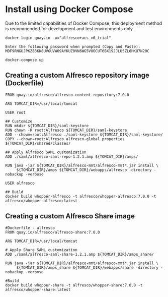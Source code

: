 
# Install using Docker Compose
Due to the limited capabilities of Docker Compose, this deployment method is recommended for development and test environments only.

```
docker login quay.io -u="alfresco+acs_v6_trial"

Enter the following password when prompted (Copy and Paste):
MDF9RNGUJPKZ83KK8UVGUVWO9AYKUZ0VN6WG5VOOCUT6BX19JJLU5ZL0HKU7N20C

docker-compose up
```

## Creating a custom Alfresco repository image (Dockerfile)

```
FROM quay.io/alfresco/alfresco-content-repository:7.0.0

ARG TOMCAT_DIR=/usr/local/tomcat

USER root

## Customize
RUN mkdir ${TOMCAT_DIR}/saml-keystore
RUN chown -R root:Alfresco ${TOMCAT_DIR}/saml-keystore
ADD --chown=root:Alfresco ./saml-keystore ${TOMCAT_DIR}/saml-keystore/
COPY --chown=root:Alfresco alfresco-global.properties ${TOMCAT_DIR}/shared/classes/

## Apply Alfresco SAML customization 
ADD ./saml/alfresco-saml-repo-1.2.1.amp ${TOMCAT_DIR}/amps/

RUN java -jar ${TOMCAT_DIR}/alfresco-mmt/alfresco-mmt*.jar install \
     ${TOMCAT_DIR}/amps ${TOMCAT_DIR}/webapps/alfresco -directory -nobackup -verbose

USER alfresco

## Build
docker build whopper-alfresco -t alfresco/whopper-alfresco:7.0.0 -t alfresco/whopper-alfresco:latest
```

## Creating a custom Alfresco Share image

```
#Dockerfile - alfresco
FROM quay.io/alfresco/alfresco-share:7.0.0

ARG TOMCAT_DIR=/usr/local/tomcat

# Apply Share SAML customization
ADD ./saml/alfresco-saml-share-1.2.1.amp ${TOMCAT_DIR}/amps_share/

RUN java -jar ${TOMCAT_DIR}/alfresco-mmt/alfresco-mmt*.jar install \
     ${TOMCAT_DIR}/amps_share ${TOMCAT_DIR}/webapps/share -directory -nobackup -verbose

#Build
docker build whopper-share -t alfresco/whopper-share:7.0.0 -t alfresco/whopper-share:latest

```